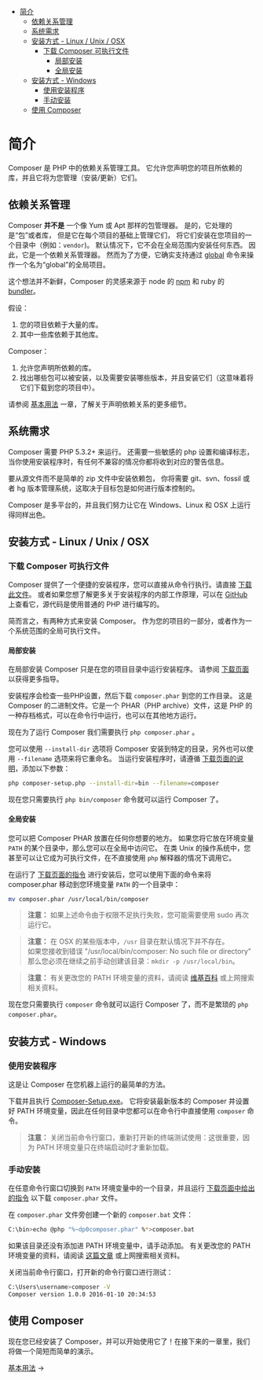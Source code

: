 - [简介](#%E7%AE%80%E4%BB%8B)
    - [依赖关系管理](#%E4%BE%9D%E8%B5%96%E5%85%B3%E7%B3%BB%E7%AE%A1%E7%90%86)
    - [系统需求](#%E7%B3%BB%E7%BB%9F%E9%9C%80%E6%B1%82)
    - [安装方式 - Linux / Unix / OSX](#%E5%AE%89%E8%A3%85%E6%96%B9%E5%BC%8F---linux-unix-osx)
        - [下载 Composer 可执行文件](#%E4%B8%8B%E8%BD%BD-composer-%E5%8F%AF%E6%89%A7%E8%A1%8C%E6%96%87%E4%BB%B6)
            - [局部安装](#%E5%B1%80%E9%83%A8%E5%AE%89%E8%A3%85)
            - [全局安装](#%E5%85%A8%E5%B1%80%E5%AE%89%E8%A3%85)
    - [安装方式 - Windows](#%E5%AE%89%E8%A3%85%E6%96%B9%E5%BC%8F---windows)
        - [使用安装程序](#%E4%BD%BF%E7%94%A8%E5%AE%89%E8%A3%85%E7%A8%8B%E5%BA%8F)
        - [手动安装](#%E6%89%8B%E5%8A%A8%E5%AE%89%E8%A3%85)
    - [使用 Composer](#%E4%BD%BF%E7%94%A8-composer)

# 简介

Composer 是 PHP 中的依赖关系管理工具。
它允许您声明您的项目所依赖的库，并且它将为您管理（安装/更新）它们。

## 依赖关系管理

Composer **并不是** 一个像 Yum 或 Apt 那样的包管理器。
是的，它处理的是“包”或者库，
但是它在每个项目的基础上管理它们，
将它们安装在您项目的一个目录中（例如：`vendor`)。
默认情况下，它不会在全局范围内安装任何东西。
因此，它是一个依赖关系管理器。
然而为了方便，它确实支持通过 [global](03-cli.md#global) 命令来操作一个名为“global”的全局项目。

这个想法并不新鲜，Composer 的灵感来源于 node 的 [npm](https://www.npmjs.com/) 和 ruby 的 [bundler](https://bundler.io/)。

假设：

1. 您的项目依赖于大量的库。
2. 其中一些库依赖于其他库。

Composer：

1. 允许您声明所依赖的库。
2. 找出哪些包可以被安装，以及需要安装哪些版本，并且安装它们（这意味着将它们下载到您的项目中）。

请参阅 [基本用法](01-basic-usage.md) 一章，了解关于声明依赖关系的更多细节。

## 系统需求

Composer 需要 PHP 5.3.2+ 来运行。
还需要一些敏感的 php 设置和编译标志，
当你使用安装程序时，有任何不兼容的情况你都将收到对应的警告信息。

要从源文件而不是简单的 zip 文件中安装依赖包，
你将需要 git、svn、fossil 或者 hg 版本管理系统，这取决于目标包是如何进行版本控制的。

Composer 是多平台的，并且我们努力让它在 Windows、Linux 和 OSX 上运行得同样出色。

## 安装方式 - Linux / Unix / OSX

### 下载 Composer 可执行文件

Composer 提供了一个便捷的安装程序，您可以直接从命令行执行。请直接 [下载此文件](https://getcomposer.org/installer)。
或者如果您想了解更多关于安装程序的内部工作原理，可以在 [GitHub](https://github.com/composer/getcomposer.org/blob/master/web/installer) 上查看它，源代码是使用普通的 PHP 进行编写的。

简而言之，有两种方式来安装 Composer。
作为您的项目的一部分，或者作为一个系统范围的全局可执行文件。

#### 局部安装

在局部安装 Composer 只是在您的项目目录中运行安装程序。
请参阅 [下载页面](https://getcomposer.org/download/) 以获得更多指导。


安装程序会检查一些PHP设置，然后下载 `composer.phar` 到您的工作目录。
这是 Composer 的二进制文件。它是一个 PHAR（PHP archive）文件，这是 PHP 的一种存档格式，可以在命令行中运行，也可以在其他地方运行。

现在为了运行 Composer 我们需要执行 `php composer.phar` 。

您可以使用 `--install-dir` 选项将 Composer 安装到特定的目录，另外也可以使用 `--filename` 选项来将它重命名。
当运行安装程序时，请遵循 [下载页面的说明](https://getcomposer.org/download/)，添加以下参数：

```sh
php composer-setup.php --install-dir=bin --filename=composer
```

现在您只需要执行 `php bin/composer` 命令就可以运行 Composer 了。

#### 全局安装

您可以把 Composer PHAR 放置在任何你想要的地方。
如果您将它放在环境变量 `PATH` 的某个目录中，那么您可以在全局中访问它。
在类 Unix 的操作系统中，您甚至可以让它成为可执行文件，在不直接使用 `php` 解释器的情况下调用它。

在运行了 [下载页面的指令](https://getcomposer.org/download/) 进行安装后，您可以使用下面的命令来将 composer.phar 移动到您环境变量 `PATH` 的一个目录中：

```sh
mv composer.phar /usr/local/bin/composer
```

> **注意：** 如果上述命令由于权限不足执行失败，您可能需要使用 sudo 再次运行它。

> **注意：** 在 OSX 的某些版本中，`/usr` 目录在默认情况下并不存在。  
> 如果您接收到错误 "/usr/local/bin/composer: No such file or directory"  
> 那么您必须在继续之前手动创建该目录：`mkdir -p /usr/local/bin`。

> **注意：** 有关更改您的 PATH 环境变量的资料，请阅读 [维基百科](https://en.wikipedia.org/wiki/PATH_(variable)) 或上网搜索相关资料。

现在您只需要执行 `composer` 命令就可以运行 Composer 了，而不是繁琐的 `php composer.phar`。

## 安装方式 - Windows

### 使用安装程序

这是让 Composer 在您机器上运行的最简单的方法。

下载并且执行 [Composer-Setup.exe](https://getcomposer.org/Composer-Setup.exe)。
它将安装最新版本的 Composer 并设置好 PATH 环境变量，因此在任何目录中您都可以在命令行中直接使用 `composer` 命令。

> **注意：** 关闭当前命令行窗口，重新打开新的终端测试使用：这很重要，因为 PATH 环境变量只在终端启动时才重新加载。

### 手动安装

在任意命令行窗口切换到 `PATH` 环境变量中的一个目录，并且运行 [下载页面中给出的指令](https://getcomposer.org/download/) 以下载 `composer.phar` 文件。

在 `composer.phar` 文件旁创建一个新的 `composer.bat` 文件：

```sh
C:\bin>echo @php "%~dp0composer.phar" %*>composer.bat
```

如果该目录还没有添加进 PATH 环境变量中，请手动添加。
有关更改您的 PATH 环境变量的资料，请阅读 [这篇文章](https://www.computerhope.com/issues/ch000549.htm) 或上网搜索相关资料。

关闭当前命令行窗口，打开新的命令行窗口进行测试：

```sh
C:\Users\username>composer -V
Composer version 1.0.0 2016-01-10 20:34:53
```

## 使用 Composer

现在您已经安装了 Composer，并可以开始使用它了！在接下来的一章里，我们将做一个简短而简单的演示。

[基本用法](01-basic-usage.md) &rarr;
